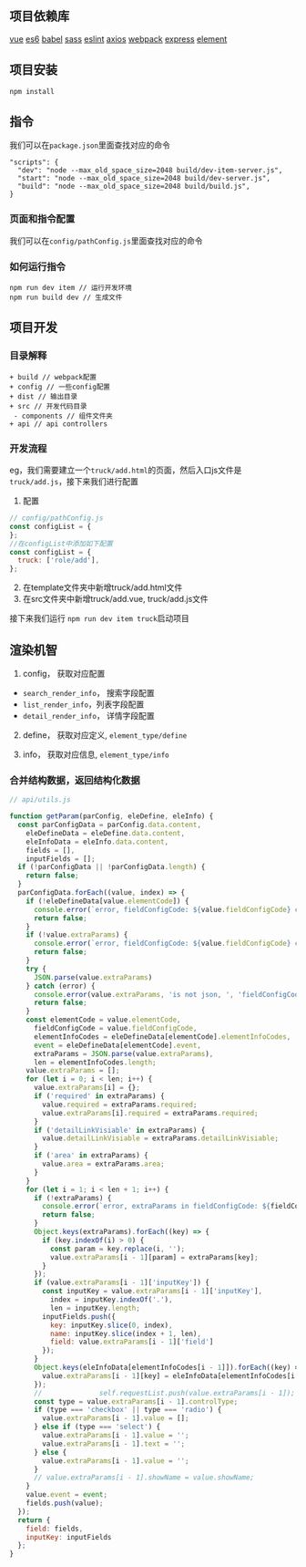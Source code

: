 ## 项目依赖库
[vue](https://github.com/vuejs/vue)
[es6](es6.ruanyifeng.com)
[babel](https://github.com/babel/babel)
[sass](https://github.com/webpack-contrib/sass-loader)
[eslint](https://github.com/eslint/eslint)
[axios](https://github.com/mzabriskie/axios)
[webpack](https://github.com/webpack/webpack)
[express](https://github.com/expressjs/express)
[element](https://github.com/ElemeFE/element)

## 项目安装

```
npm install
```

## 指令

我们可以在`package.json`里面查找对应的命令

```
"scripts": {
  "dev": "node --max_old_space_size=2048 build/dev-item-server.js",
  "start": "node --max_old_space_size=2048 build/dev-server.js",
  "build": "node --max_old_space_size=2048 build/build.js",
}
```

### 页面和指令配置

我们可以在`config/pathConfig.js`里面查找对应的命令

### 如何运行指令

```
npm run dev item // 运行开发环境
npm run build dev // 生成文件
```

## 项目开发

### 目录解释

```
+ build // webpack配置
+ config // 一些config配置
+ dist // 输出目录
+ src // 开发代码目录
 - components // 组件文件夹
+ api // api controllers
```

### 开发流程

eg，我们需要建立一个`truck/add.html`的页面，然后入口js文件是`truck/add.js`，接下来我们进行配置

1. 配置

```js
// config/pathConfig.js
const configList = {
};
//在configList中添加如下配置
const configList = {
  truck: ['role/add'],
};
```
2. 在template文件夹中新增truck/add.html文件
3. 在src文件夹中新增truck/add.vue, truck/add.js文件

接下来我们运行 `npm run dev item truck`启动项目

## 渲染机智

1. config， 获取对应配置

- `search_render_info`， 搜索字段配置
- `list_render_info`，列表字段配置
- `detail_render_info`， 详情字段配置

2. define， 获取对应定义, `element_type/define`

3. info， 获取对应信息, `element_type/info`

### 合并结构数据，返回结构化数据

```js
// api/utils.js

function getParam(parConfig, eleDefine, eleInfo) {
  const parConfigData = parConfig.data.content,
    eleDefineData = eleDefine.data.content,
    eleInfoData = eleInfo.data.content,
    fields = [],
    inputFields = [];
  if (!parConfigData || !parConfigData.length) {
    return false;
  }
  parConfigData.forEach((value, index) => {
    if (!eleDefineData[value.elementCode]) {
      console.error(`error, fieldConfigCode: ${value.fieldConfigCode} can not find elementInfoCodes`);
      return false;
    }
    if (!value.extraParams) {
      console.error(`error, fieldConfigCode: ${value.fieldConfigCode} can not find extraParams`);
      return false;
    }
    try {
      JSON.parse(value.extraParams)
    } catch (error) {
      console.error(value.extraParams, 'is not json, ', 'fieldConfigCode is', value.fieldConfigCode, );
      return false;
    }
    const elementCode = value.elementCode,
      fieldConfigCode = value.fieldConfigCode,
      elementInfoCodes = eleDefineData[elementCode].elementInfoCodes,
      event = eleDefineData[elementCode].event,
      extraParams = JSON.parse(value.extraParams),
      len = elementInfoCodes.length;
    value.extraParams = [];
    for (let i = 0; i < len; i++) {
      value.extraParams[i] = {};
      if ('required' in extraParams) {
        value.required = extraParams.required;
        value.extraParams[i].required = extraParams.required;
      }
      if ('detailLinkVisiable' in extraParams) {
        value.detailLinkVisiable = extraParams.detailLinkVisiable;
      }
      if ('area' in extraParams) {
        value.area = extraParams.area;
      }
    }
    for (let i = 1; i < len + 1; i++) {
      if (!extraParams) {
        console.error(`error, extraParams in fieldConfigCode: ${fieldConfigCode} is ${extraParams}`);
        return false;
      }
      Object.keys(extraParams).forEach((key) => {
        if (key.indexOf(i) > 0) {
          const param = key.replace(i, '');
          value.extraParams[i - 1][param] = extraParams[key];
        }
      });
      if (value.extraParams[i - 1]['inputKey']) {
        const inputKey = value.extraParams[i - 1]['inputKey'],
          index = inputKey.indexOf('.'),
          len = inputKey.length;
        inputFields.push({
          key: inputKey.slice(0, index),
          name: inputKey.slice(index + 1, len),
          field: value.extraParams[i - 1]['field']
        });
      }
      Object.keys(eleInfoData[elementInfoCodes[i - 1]]).forEach((key) => {
        value.extraParams[i - 1][key] = eleInfoData[elementInfoCodes[i - 1]][key];
      });
      //              self.requestList.push(value.extraParams[i - 1]);
      const type = value.extraParams[i - 1].controlType;
      if (type === 'checkbox' || type === 'radio') {
        value.extraParams[i - 1].value = [];
      } else if (type === 'select') {
        value.extraParams[i - 1].value = '';
        value.extraParams[i - 1].text = '';
      } else {
        value.extraParams[i - 1].value = '';
      }
      // value.extraParams[i - 1].showName = value.showName;
    }
    value.event = event;
    fields.push(value);
  });
  return {
    field: fields,
    inputKey: inputFields
  };
}
```
